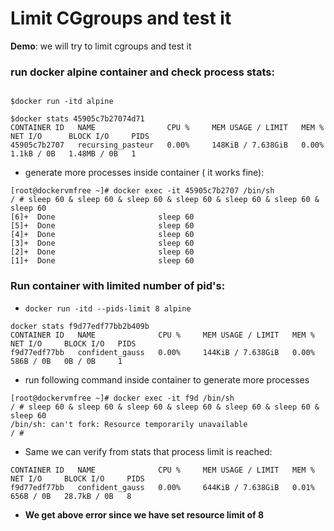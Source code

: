 
# Limit CGgroups and test it


**Demo**:
we will try to limit cgroups and test it

### run docker alpine container and check process stats:

```text

$docker run -itd alpine

$docker stats 45905c7b27074d71 
CONTAINER ID   NAME                CPU %     MEM USAGE / LIMIT   MEM %     NET I/O      BLOCK I/O     PIDS
45905c7b2707   recursing_pasteur   0.00%     148KiB / 7.638GiB   0.00%     1.1kB / 0B   1.48MB / 0B   1

```
- generate more processes inside container ( it works fine):
```text
[root@dockervmfree ~]# docker exec -it 45905c7b2707 /bin/sh
/ # sleep 60 & sleep 60 & sleep 60 & sleep 60 & sleep 60 & sleep 60 & sleep 60
[6]+  Done                       sleep 60
[5]+  Done                       sleep 60
[4]+  Done                       sleep 60
[3]+  Done                       sleep 60
[2]+  Done                       sleep 60
[1]+  Done                       sleep 60

```

### Run container with limited number of pid's: 

- `docker run -itd --pids-limit 8 alpine`

```text
docker stats f9d77edf77bb2b409b
CONTAINER ID   NAME              CPU %     MEM USAGE / LIMIT   MEM %     NET I/O     BLOCK I/O   PIDS
f9d77edf77bb   confident_gauss   0.00%     144KiB / 7.638GiB   0.00%     586B / 0B   0B / 0B     1

```

- run following command inside container to generate more processes

```text
[root@dockervmfree ~]# docker exec -it f9d /bin/sh
/ # sleep 60 & sleep 60 & sleep 60 & sleep 60 & sleep 60 & sleep 60 & sleep 60
/bin/sh: can't fork: Resource temporarily unavailable
/ #
```

- Same we can verify from stats that process limit is reached: 
```text
CONTAINER ID   NAME              CPU %     MEM USAGE / LIMIT   MEM %     NET I/O     BLOCK I/O     PIDS
f9d77edf77bb   confident_gauss   0.00%     644KiB / 7.638GiB   0.01%     656B / 0B   28.7kB / 0B   8

```

- **We get above error since we have set resource limit of 8**